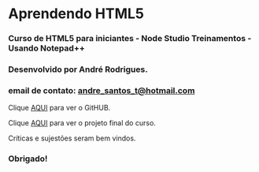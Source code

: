 # Aprendendo HTML5
### Curso de HTML5 para iniciantes -  Node Studio Treinamentos - Usando Notepad++

### Desenvolvido por André Rodrigues.
### email de contato: andre_santos_t@hotmail.com

Clique [AQUI](https://github.com/MunrraMT/Aprendendo_HTML5) para ver o GitHUB.

Clique [AQUI](https://munrramt.github.io/Aprendendo_HTML5/Projeto-Final/projetofinal.html) para ver o projeto final do curso.

Críticas e sujestões seram bem vindos.
### Obrigado!
